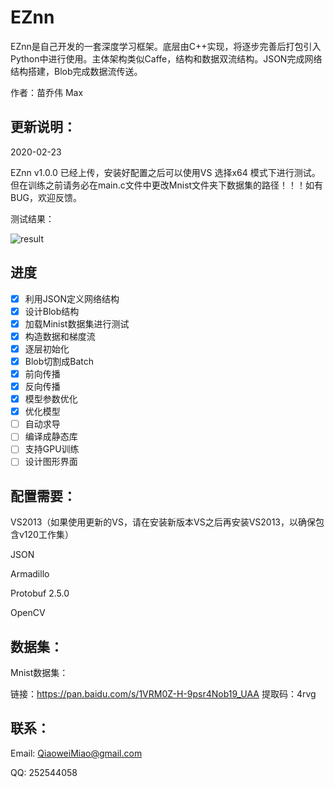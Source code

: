 # EZnn

EZnn是自己开发的一套深度学习框架。底层由C++实现，将逐步完善后打包引入Python中进行使用。主体架构类似Caffe，结构和数据双流结构。JSON完成网络结构搭建，Blob完成数据流传送。

作者：苗乔伟 Max

## 更新说明：

2020-02-23

EZnn  v1.0.0 已经上传，安装好配置之后可以使用VS 选择x64 模式下进行测试。但在训练之前请务必在main.c文件中更改Mnist文件夹下数据集的路径！！！如有BUG，欢迎反馈。

测试结果：

![result](D:\Documents\Desktop\result.png)

## 	 进度

- [x] 利用JSON定义网络结构
- [x] 设计Blob结构
- [x] 加载Minist数据集进行测试
- [x] 构造数据和梯度流
- [x] 逐层初始化
- [x] Blob切割成Batch
- [x] 前向传播
- [x] 反向传播
- [x] 模型参数优化
- [x] 优化模型
- [ ] 自动求导
- [ ] 编译成静态库
- [ ] 支持GPU训练
- [ ] 设计图形界面

## 配置需要：

VS2013（如果使用更新的VS，请在安装新版本VS之后再安装VS2013，以确保包含v120工作集）

JSON

Armadillo

Protobuf 2.5.0

OpenCV

## 数据集：

Mnist数据集：

链接：https://pan.baidu.com/s/1VRM0Z-H-9psr4Nob19_UAA    提取码：4rvg 

## 联系：

Email: QiaoweiMiao@gmail.com

QQ: 252544058



